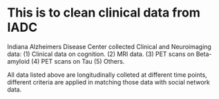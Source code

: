 # This is to clean clinical data from IADC
Indiana Alzheimers Disease Center collected Clinical and Neuroimaging data: (1) Clinical data on cognition. (2) MRI data. (3) PET scans on Beta-amyloid (4) PET scans on Tau (5) Others.

All data listed above are longitudinally colleted at different time points, different criteria are applied in matching those data with social network data.
